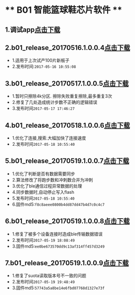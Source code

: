 # ** B01 智能篮球鞋芯片软件 **
    
## 1.调试app[点击下载](http://120.76.47.120/dev/watch.apk)
    
## 2.b01_release_20170516.1.0.0.4[点击下载](http://120.76.47.120/dev/b01_release_20170516.1.0.0.4.img)
- 1.适用于上次试产100片新板子
- 2.发布时间:`2017-05-16 10:55:08` 

## 3.b01_release_20170517.1.0.0.5[点击下载](http://120.76.47.120/dev/b01_release_20170517.1.0.0.5.img)
- 1.暂时只擦除4k分区. 擦除失败重复擦除,最多重复3次
- 2.修复了几处造成统计步数不正确的逻辑错误
- 3.发布时间`2017-05-17 17:46:27` 
    
## 4.b01_release_20170518.1.0.0.6[点击下载](http://120.76.47.120/dev/b01_release_20170518.1.0.0.6.img)
- 1.优化了连接,搜索.大幅加快了连接速度
- 2.发布时间`2017-05-18 10:55:40 `
    
## 5.b01_release_20170519.1.0.0.7[点击下载](http://120.76.47.120/dev/b01_release_20170519.1.0.0.7.img)
- 1.优化了判断是否有数据需要同步
- 2.算法修改了将跑步数和冲刺数合并为冲刺
- 3.优化了ble通信过程异常数据的处理
- 4.同步数据时,自动停止写入flash
- 5.发布时间`2017-05-18 10:55:40 `
- 6.固件md5:`f8c8aeee0800b4dd87dd47b4d7c0c4c7`
        
## 6.b01_release_20170519.1.0.0.8[点击下载](http://120.76.47.120/dev/b01_release_20170519.1.0.0.8.img)
- 1.修复了被多个设备连接时造成ble传输数据错误
- 2.发布时间`2017-05-19 18:08:49` 
- 3.固件md5:`ee0be673570dd9c13af314ff457d3249`
    
## 7.b01_release_20170519.1.0.0.9[点击下载](http://120.76.47.120/dev/b01_release_20170519.1.0.0.9.img)
- 1.修复了suota读取版本号不一致的问题
- 2.发布时间`2017-05-19 19:48:49` 
- 3.固件md5:`57743a5a8be14e6fbd07768d1327e73f`
    

